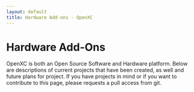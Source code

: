 ```yaml
---
layout: default
title: Hardware Add-ons - OpenXC
---
```


<div class="page-header">
    <h1>Hardware Add-Ons</h1>
</div>

OpenXC is both an Open Source Software and Hardware platform. Below are descriptions of current projects
that have been created, as well and future plans for project. If you have projects in mind or 
if you want to contribute to this page, please requests a pull access from git.
